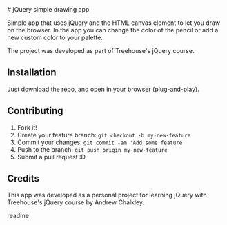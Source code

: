 <snippet>
  <content>
# jQuery simple drawing app

Simple app that uses jQuery and the HTML canvas element to let you draw on the browser.
In the app you can change the color of the pencil or add a new custom color to your palette.

The project was developed as part of Treehouse's jQuery course.

## Installation

Just download the repo, and open in your browser (plug-and-play).


## Contributing

1. Fork it!
2. Create your feature branch: `git checkout -b my-new-feature`
3. Commit your changes: `git commit -am 'Add some feature'`
4. Push to the branch: `git push origin my-new-feature`
5. Submit a pull request :D


## Credits

This app was developed as a personal project for learning jQuery with Treehouse's jQuery course by Andrew Chalkley.


</content>
  <tabTrigger>readme</tabTrigger>
</snippet>
